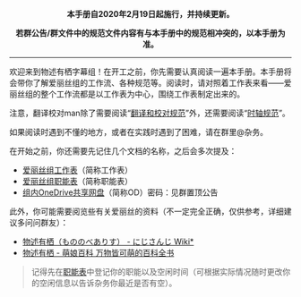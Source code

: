 <div style="text-align:center;">

**本手册自2020年2月19日起施行，并持续更新。**

**若群公告/群文件中的规范文件内容有与本手册中的规范相冲突的，以本手册为准。**

</div>

---

欢迎来到物述有栖字幕组！在开工之前，你先需要认真阅读一遍本手册。本手册将会带你了解爱丽丝组的工作流、各种规范等。阅读时，请对照着工作表来看——爱丽丝组的整个工作流都是以工作表为中心，围绕工作表制定出来的。

注意，翻译校对man除了需要阅读“[翻译和校对规范](https://www.yuque.com/decmoe47/qc69ed/psx7ri)”外，还需要阅读“[时轴规范](https://www.yuque.com/decmoe47/qc69ed/dirtlg)”。

如果阅读时遇到不懂的地方，或者在实践时遇到了困难，请在群里@杂务。

在开始之前，你还需要先记住几个文档的名称，之后会多次提及：

- [爱丽丝组工作表](https://docs.qq.com/sheet/DYklYV0h1SEt2R3FJ)（简称工作表）
- [爱丽丝组职能表](https://docs.qq.com/sheet/DQ0FDZnRacWF0SU15)（简称职能表）
- [组内OneDrive共享网盘](https://mononobealice-my.sharepoint.cn/:f:/g/personal/e307220930_mononobealice_partner_onmschina_cn/EitZtrmdGXlJk7Xh1U16ThABIMqDl1gD8P3lOekxtKqEPQ)（简称OD）密码：见群置顶公告

此外，你可能需要阅览些有关爱丽丝的资料（不一定完全正确，仅供参考，详细建议多问问群友）：

- [物述有栖（もののべありす） - にじさんじ Wiki*](https://wikiwiki.jp/nijisanji/%E7%89%A9%E8%BF%B0%E6%9C%89%E6%A0%96)
- [物述有栖 - 萌娘百科 万物皆可萌的百科全书](https://zh.moegirl.org.cn/%E7%89%A9%E8%BF%B0%E6%9C%89%E6%A0%96)

> 记得先在[职能表](https://docs.qq.com/sheet/DQ0FDZnRacWF0SU15)中登记你的职能以及空闲时间（可根据实际情况随时更改你的空闲信息以告诉杂务你最近是否有空）。



